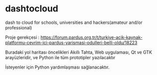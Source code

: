 # dashtocloud

dash to cloud for schools, universities and hackers(amateur and/or professional)

Proje gerekçesi : https://forum.pardus.org.tr/t/turkiye-acik-kaynak-platformu-cevrim-ici-pardus-yarismasi-odulleri-belli-oldu/18223

Buradaki yol haritası öncelikleri Akıllı Tahta, Web uygulaması, Qt ve GTK arayüzleridir, ve Python ile tüm prototipler yazılacaktır

İsteyenler için Python yardımlaşması sağlanacaktır.